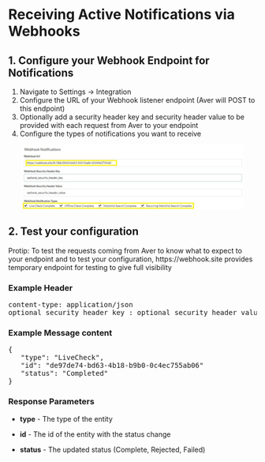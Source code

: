 # Receiving Active Notifications via Webhooks

## 1. Configure your Webhook Endpoint for Notifications
1. Navigate to Settings -> Integration
2. Configure the URL of your Webhook listener endpoint (Aver will POST to this endpoint)
3. Optionally add a security header key and security header value to be provided with each request from Aver to your endpoint
4. Configure the types of notifications you want to receive

<p align="center">
<img src="../images/webhooks.jpg?raw=true?raw=true" width="450px">
</p>

## 2. Test your configuration
<p>
Protip:  To test the requests coming from Aver to know what to expect to your endpoint and to test your configuration, https://webhook.site provides temporary endpoint for testing to give full visibility
</p>

### Example Header
<pre>
content-type: application/json
optional_security_header_key : optional_security_header_value
</pre>

### Example Message content
<pre>
{
   "type": "LiveCheck",
   "id": "de97de74-bd63-4b18-b9b0-0c4ec755ab06"
   "status": "Completed"
}
</pre>

### Response Parameters
- <b>type</b> - The type of the entity

- <b>id</b> - The id of the entity with the status change

- <b>status</b> - The updated status (Complete, Rejected, Failed)
